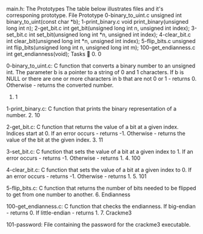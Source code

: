 main.h: The Prototypes
The table below illustrates files and it's corresponing prototype.
File	Prototype
0-binary_to_uint.c	unsigned int binary_to_uint(const char *b);
1-print_binary.c	void print_binary(unsigned long int n);
2-get_bit.c	int get_bit(unsigned long int n, unsigned int index);
3-set_bit.c	int set_bit(unsigned long int *n, unsigned int index);
4-clear_bit.c	int clear_bit(unsigned long int *n, unsigned int index);
5-flip_bits.c	unsigned int flip_bits(unsigned long int n, unsigned long int m);
100-get_endianness.c	int get_endianness(void);
Tasks 📃
0. 0

0-binary_to_uint.c: C function that converts a binary number to an unsigned int.
The parameter b is a pointer to a string of 0 and 1 characters.
If b is NULL or there are one or more characters in b that are not 0 or 1 - returns 0.
Otherwise - returns the converted number.
1. 1

1-print_binary.c: C function that prints the binary representation of a number.
2. 10

2-get_bit.c: C function that returns the value of a bit at a given index.
Indices start at 0.
If an error occurs - returns -1.
Otherwise - returns the value of the bit at the given index.
3. 11

3-set_bit.c: C function that sets the value of a bit at a given index to 1.
If an error occurs - returns -1.
Otherwise - returns 1.
4. 100

4-clear_bit.c: C function that sets the value of a bit at a given index to 0.
If an error occurs - returns -1.
Otherwise - returns 1.
5. 101

5-flip_bits.c: C function that returns the number of bits needed to be flipped to get from one number to another.
6. Endianness

100-get_endianness.c: C function that checks the endianness.
If big-endian - returns 0.
If little-endian - returns 1.
7. Crackme3

101-password: File containing the password for the crackme3 executable.
